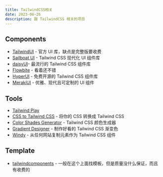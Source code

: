 ```yaml
---
title: TailwindCSS相关
date: 2023-06-26
description: 跟 TailwindCSS 相关的项目
---
```


## Components

- [TailwindUI](https://tailwindui.com/) - 官方 UI 库，缺点是完整版要收费
- [Sailboat UI](https://sailboatui.com/) - Tailwind CSS 现代化 UI 组件库
- [daisyUI](https://daisyui.com/)- 最流行的 Tailwind CSS 组件库
- [Flowbite](https://github.com/themesberg/flowbite) - 看着还不错
- [HyperUI](https://www.hyperui.dev/) - 免费开源的 Tailwind CSS 组件库
- [MerakiUI](https://merakiui.com/components) - 优雅、现代且可定制的 UI 组件

## Tools

- [Tailwind Play](https://play.tailwindcss.com/)
- [CSS to Tailwind CSS](https://transform.tools/css-to-tailwind) - 将你的 CSS 转换成 Tailwind CSS
- [Color Shades Generator](https://uicolors.app/create) - Tailwind CSS 颜色生成器
- [Gradient Designer](https://gradient-designer.csspost.com/) - 制作好看的 Tailwind CSS 渐变色
- [Windy](https://usewindy.com/) - 从任何网站复制元素作为 Tailwind CSS 组件

## Template

- [tailwindcomponents](https://tailwindcomponents.com/components) - 一般在这个上面找模板，但是质量没什么保证，而且有收费的
